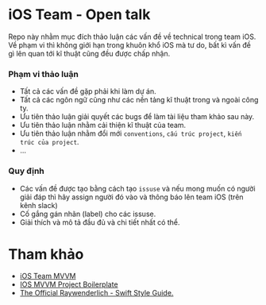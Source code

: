 # iOS Team - Open talk
Repo này nhằm mục đích thảo luận các vấn đề về technical trong team iOS. Về phạm vi thì không giới hạn trong khuôn khổ iOS mà tư do, bất kì vấn đề gì lên quan tới kĩ thuật cũng đều được chấp nhận.

### Phạm vi thảo luận
- Tất cả các vấn đề gặp phải khi làm dự án.
- Tất cả các ngôn ngữ cũng như các nền tảng kĩ thuật trong và ngoài công ty.
- Ưu tiên thảo luận giải quyết các bugs để làm tài liệu tham khảo sau này.
- Ưu tiên thảo luận nhằm cải thiện kĩ thuật của team.
- Ưu tiên thảo luận nhằm đổi mới `conventions`, `cấu trúc project`, `kiến trúc của project`.
- ...

### Quy định
- Các vấn đề được tạo bằng cách tạo `issuse` và nếu mong muốn có người giải đáp thì hãy assign người đó vào và thông báo lên team iOS (trên kênh slack)
- Cố gắng gán nhãn (label) cho các issuse.
- Giải thích và mô tả đầu đủ và chi tiết nhất có thể.

# Tham khảo
- [iOS Team MVVM](https://github.com/blkbrds/arch-mvvm-ios)
- [IOS MVVM Project Boilerplate](https://github.com/AsianTechInc/AT-Boilerplate-iOS-MVVM)
- [The Official Raywenderlich - Swift Style Guide.](https://github.com/raywenderlich/swift-style-guide)

